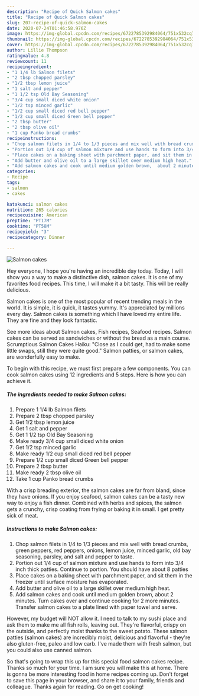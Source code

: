 ```yaml
---
description: "Recipe of Quick Salmon cakes"
title: "Recipe of Quick Salmon cakes"
slug: 207-recipe-of-quick-salmon-cakes
date: 2020-07-24T01:46:58.976Z
image: https://img-global.cpcdn.com/recipes/6722785392984064/751x532cq70/salmon-cakes-recipe-main-photo.jpg
thumbnail: https://img-global.cpcdn.com/recipes/6722785392984064/751x532cq70/salmon-cakes-recipe-main-photo.jpg
cover: https://img-global.cpcdn.com/recipes/6722785392984064/751x532cq70/salmon-cakes-recipe-main-photo.jpg
author: Lillie Thompson
ratingvalue: 4.8
reviewcount: 11
recipeingredient:
- "1 1/4 lb Salmon filets"
- "2 tbsp chopped parsley"
- "1/2 tbsp lemon juice"
- "1 salt and pepper"
- "1 1/2 tsp Old Bay Seasoning"
- "3/4 cup small diced white onion"
- "1/2 tsp minced garlic"
- "1/2 cup small diced red bell pepper"
- "1/2 cup small diced Green bell pepper"
- "2 tbsp butter"
- "2 tbsp olive oil"
- "1 cup Panko bread crumbs"
recipeinstructions:
- "Chop salmon filets in 1/4 to 1/3 pieces and mix well with bread crumbs,  green peppers,  red peppers,  onions,  lemon juice, minced garlic,  old bay seasoning,  parsley, and salt and pepper to taste."
- "Portion out 1/4 cup of salmon mixture and use hands to form into 3/4 inch thick patties. Continue to portion. You should have about 8 patties"
- "Place cakes on a baking sheet with parchment paper, and sit them in the freezer until surface moisture has evaporated."
- "Add butter and olive oil to a large skillet over medium high heat."
- "Add salmon cakes and cook until medium golden brown,  about 2 minutes.  Turn cakes over and continue cooking for 2 more minutes.  Transfer salmon cakes to a plate lined with paper towel and serve."
categories:
- Recipe
tags:
- salmon
- cakes

katakunci: salmon cakes 
nutrition: 265 calories
recipecuisine: American
preptime: "PT17M"
cooktime: "PT58M"
recipeyield: "3"
recipecategory: Dinner

---
```



![Salmon cakes](https://img-global.cpcdn.com/recipes/6722785392984064/751x532cq70/salmon-cakes-recipe-main-photo.jpg)

Hey everyone, I hope you're having an incredible day today. Today, I will show you a way to make a distinctive dish, salmon cakes. It is one of my favorites food recipes. This time, I will make it a bit tasty. This will be really delicious.

Salmon cakes is one of the most popular of recent trending meals in the world. It is simple, it is quick, it tastes yummy. It's appreciated by millions every day. Salmon cakes is something which I have loved my entire life. They are fine and they look fantastic.

See more ideas about Salmon cakes, Fish recipes, Seafood recipes. Salmon cakes can be served as sandwiches or without the bread as a main course. Scrumptious Salmon Cakes Haiku: &#34;Close as I could get, had to make some little swaps, still they were quite good.&#34; Salmon patties, or salmon cakes, are wonderfully easy to make.


To begin with this recipe, we must first prepare a few components. You can cook salmon cakes using 12 ingredients and 5 steps. Here is how you can achieve it.

<!--inarticleads1-->

##### The ingredients needed to make Salmon cakes:

1. Prepare 1 1/4 lb Salmon filets
1. Prepare 2 tbsp chopped parsley
1. Get 1/2 tbsp lemon juice
1. Get 1 salt and pepper
1. Get 1 1/2 tsp Old Bay Seasoning
1. Make ready 3/4 cup small diced white onion
1. Get 1/2 tsp minced garlic
1. Make ready 1/2 cup small diced red bell pepper
1. Prepare 1/2 cup small diced Green bell pepper
1. Prepare 2 tbsp butter
1. Make ready 2 tbsp olive oil
1. Take 1 cup Panko bread crumbs


With a crisp breading exterior, the salmon cakes are far from bland, since they have onions. If you enjoy seafood, salmon cakes can be a tasty new way to enjoy a fish dinner. Combined with herbs and spices, the salmon gets a crunchy, crisp coating from frying or baking it in small. I get pretty sick of meat. 

<!--inarticleads2-->

##### Instructions to make Salmon cakes:

1. Chop salmon filets in 1/4 to 1/3 pieces and mix well with bread crumbs,  green peppers,  red peppers,  onions,  lemon juice, minced garlic,  old bay seasoning,  parsley, and salt and pepper to taste.
1. Portion out 1/4 cup of salmon mixture and use hands to form into 3/4 inch thick patties. Continue to portion. You should have about 8 patties
1. Place cakes on a baking sheet with parchment paper, and sit them in the freezer until surface moisture has evaporated.
1. Add butter and olive oil to a large skillet over medium high heat.
1. Add salmon cakes and cook until medium golden brown,  about 2 minutes.  Turn cakes over and continue cooking for 2 more minutes.  Transfer salmon cakes to a plate lined with paper towel and serve.


However, my budget will NOT allow it. I need to talk to my sushi place and ask them to make me all fish rolls, leaving out. They&#39;re flavorful, crispy on the outside, and perfectly moist thanks to the sweet potato. These salmon patties (salmon cakes) are incredibly moist, delicious and flavorful - they&#39;re also gluten-free, paleo and low carb. I&#39;ve made them with fresh salmon, but you could also use canned salmon. 

So that's going to wrap this up for this special food salmon cakes recipe. Thanks so much for your time. I am sure you will make this at home. There is gonna be more interesting food in home recipes coming up. Don't forget to save this page in your browser, and share it to your family, friends and colleague. Thanks again for reading. Go on get cooking!
